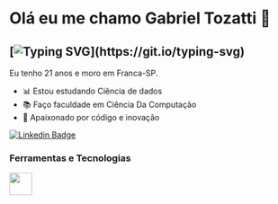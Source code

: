 # Olá eu me chamo Gabriel Tozatti 👋
## [![Typing SVG](https://readme-typing-svg.herokuapp.com?font=Fira+Code&duration=8000&pause=1000&color=ADBAC7&random=false&width=435&lines=Bem+vindo+ao+meu+perfil+do+GitHub!)](https://git.io/typing-svg)  
Eu tenho 21 anos e moro em Franca-SP.

  - 📊 Estou estudando Ciência de dados
  - 📚 Faço faculdade em Ciência Da Computação
  - 🚀 Apaixonado por código e inovação 

[![Linkedin Badge](https://img.shields.io/badge/LinkedIn-0077B5?style=for-the-badge&logo=linkedin&logoColor=white)](https://www.linkedin.com/in/gabriel-tozatti-590568214/)



### Ferramentas e Tecnologias
<code><img src="https://cdn.jsdelivr.net/gh/devicons/devicon/icons/python/python-original.svg" width="40" height="40"></code>
</br>
